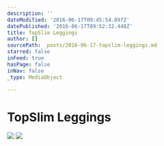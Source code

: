 ```yaml
---
description: ''
dateModified: '2016-06-17T09:45:54.097Z'
datePublished: '2016-06-17T09:52:32.448Z'
title: TopSlim Leggings
author: []
sourcePath: _posts/2016-06-17-topslim-leggings.md
starred: false
inFeed: true
hasPage: false
inNav: false
_type: MediaObject

---
```

# TopSlim Leggings
![](https://the-grid-user-content.s3-us-west-2.amazonaws.com/38f3e614-68d3-428a-926a-046f5201de7d.png)
![](https://the-grid-user-content.s3-us-west-2.amazonaws.com/192b2f80-6b8f-41fd-929c-44b7133de863.png)